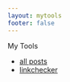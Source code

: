 ```yaml
---
layout: mytools
footer: false
---
```


My Tools

* [all posts](/posts.html)
* [linkchecker](/linkchecker.html)
